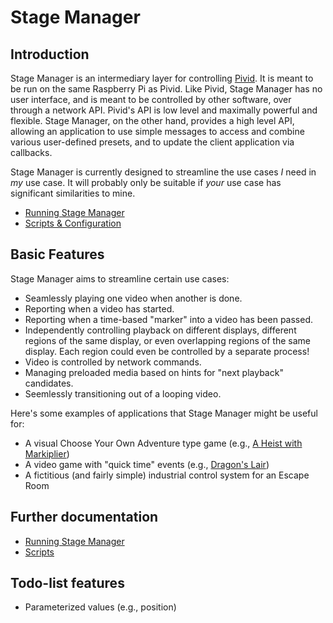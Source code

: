 # Stage Manager

## Introduction
Stage Manager is an intermediary layer for controlling [Pivid](https://github.com/egnor/pivid/).  It is meant to be run on the same Raspberry Pi as Pivid.  Like Pivid, Stage Manager has no user interface, and is meant to be controlled by other software, over through a network API.  Pivid's API is low level and maximally powerful and flexible.  Stage Manager, on the other hand, provides a high level API, allowing an application to use simple messages to access and combine various user-defined presets, and to update the client application via callbacks.

Stage Manager is currently designed to streamline the use cases _I_ need in _my_ use case. It will probably only be suitable if _your_ use case has significant similarities to mine.

* [Running Stage Manager](doc/running.md)
* [Scripts & Configuration](doc/scripts.md)

## Basic Features
Stage Manager aims to streamline certain use cases:
* Seamlessly playing one video when another is done.
* Reporting when a video has started.
* Reporting when a time-based "marker" into a video has been passed.
* Independently controlling playback on different displays, different regions of the same display, or even overlapping regions of the same display.  Each region could even be controlled by a separate process!
* Video is controlled by network commands.
* Managing preloaded media based on hints for "next playback" candidates.  
* Seemlessly transitioning out of a looping video.

Here's some examples of applications that Stage Manager might be useful for:

* A visual Choose Your Own Adventure type game (e.g., [A Heist with Markiplier](https://www.youtube.com/watch?v=9TjfkXmwbTs))
* A video game with "quick time" events (e.g., [Dragon's Lair](https://en.wikipedia.org/wiki/Dragon%27s_Lair))
* A fictitious (and fairly simple) industrial control system for an Escape Room

## Further documentation

* [Running Stage Manager](doc/running.md)
* [Scripts](doc/scripts.md)

## Todo-list features

* Parameterized values (e.g., position)
